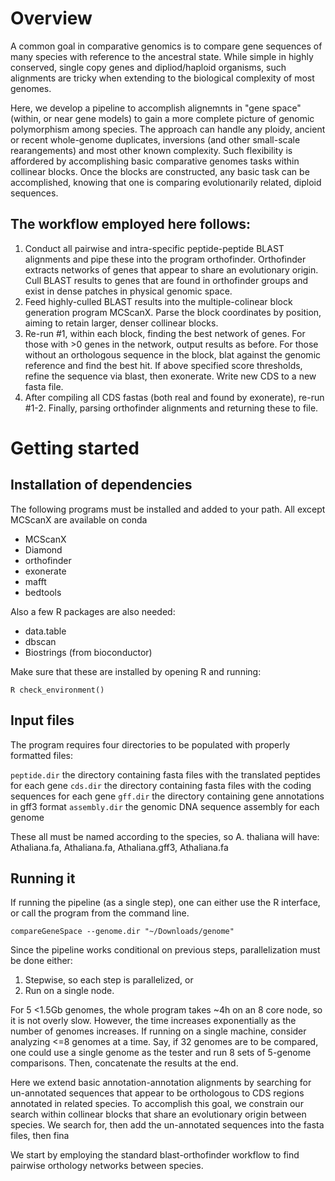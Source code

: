 # Overview

A common goal in comparative genomics is to compare gene sequences of many species with reference to the ancestral state. While simple in highly conserved, single copy genes and dipliod/haploid organisms, such alignments are tricky when extending to the biological complexity of most genomes. 

Here, we develop a pipeline to accomplish alignemnts in "gene space" (within, or near gene models) to gain a more complete picture of genomic polymorphism among species. The approach can handle any ploidy, ancient or recent whole-genome duplicates, inversions (and other small-scale rearangements) and most other known complexity. Such flexibility is affordered by accomplishing basic comparative genomes tasks within collinear blocks. Once the blocks are constructed, any basic task can be accomplished, knowing that one is comparing evolutionarily related, diploid sequences. 

## The workflow employed here follows:

1. Conduct all pairwise and intra-specific peptide-peptide BLAST alignments and pipe these into the program orthofinder. Orthofinder extracts networks of genes that appear to share an evolutionary origin. Cull BLAST results to genes that are found in orthofinder groups and exist in dense patches in physical genomic space. 
2. Feed highly-culled BLAST results into the multiple-colinear block generation program MCScanX. Parse the block coordinates by position, aiming to retain larger, denser collinear blocks. 
3. Re-run #1, within each block, finding the best network of genes. For those with >0 genes in the network, output results as before. For those without an orthologous sequence in the block, blat against the genomic reference and find the best hit. If above specified score thresholds, refine the sequence via blast, then exonerate. Write new CDS to a new fasta file. 
4. After compiling all CDS fastas (both real and found by exonerate), re-run #1-2. Finally, parsing orthofinder alignments and returning these to file. 

# Getting started

## Installation of dependencies

The following programs must be installed and added to your path. All except MCScanX are available on conda

- MCScanX
- Diamond
- orthofinder
- exonerate
- mafft
- bedtools

Also a few R packages are also needed:

- data.table
- dbscan
- Biostrings (from bioconductor)

Make sure that these are installed by opening R and running:

`R check_environment()`

## Input files

The program requires four directories to be populated with properly formatted files:

`peptide.dir` the directory containing fasta files with the translated peptides for each gene
`cds.dir` the directory containing fasta files with the coding sequences for each gene
`gff.dir` the directory containing gene annotations in gff3 format
`assembly.dir` the genomic DNA sequence assembly for each genome

These all must be named according to the species, so A. thaliana will have:
Athaliana.fa, Athaliana.fa, Athaliana.gff3, Athaliana.fa

## Running it

If running the pipeline (as a single step), one can either use the R interface, or call the program from the command line. 

`compareGeneSpace --genome.dir "~/Downloads/genome" `



Since the pipeline works conditional on previous steps, parallelization must be done either:

1. Stepwise, so each step is parallelized, or
2. Run on a single node. 

For 5 <1.5Gb genomes, the whole program takes ~4h on an 8 core node, so it is not overly slow. However, the time increases exponentially as the number of genomes increases. If running on a single machine, consider analyzing <=8 genomes at a time. Say, if 32 genomes are to be compared, one could use a single genome as the tester and run 8 sets of 5-genome comparisons. Then, concatenate the results at the end. 








Here we extend basic annotation-annotation alignments by searching for un-annotated sequences
that appear to be orthologous to CDS regions annotated in related species. To accomplish this goal, 
we constrain our search within collinear blocks that share an evolutionary origin between species. We search
for, then add the un-annotated sequences into the fasta files, then fina

We start by employing the standard blast-orthofinder workflow to find pairwise orthology networks between species.
